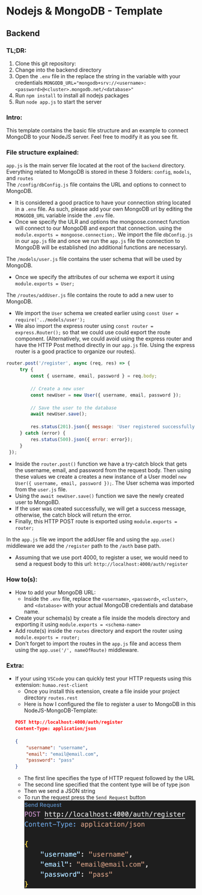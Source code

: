 # Nodejs & MongoDB - Template

## Backend

### TL;DR:

1. Clone this git repository:
2. Change into the backend directory
3. Open the ```.env``` file in the replace the string in the variable with your credentials ```MONGODB_URL="mongodb+srv://<username>:<password>@<cluster>.mongodb.net/<database>"```
4. Run ```npm install``` to install all nodejs packages
5. Run ```node app.js``` to start the server


### Intro: 

This template contains the basic file structure and an example to connect MongoDB to your NodeJS server. Feel free to modify it as you see fit. 


### File structure explained:

```app.js``` is the main server file located at the root of the ```backend``` directory.
Everything related to MongoDB is stored in these 3 folders: ```config```, ```models```, and ```routes```  
The ```/config/dbConfig.js``` file contains the URL and options to connect to MongoDB.
 - It is considered a good practice to have your connection string located in a ```.env``` file. As such, please add your own MongoDB url by editing the ```MONGODB_URL``` variable inside the ```.env``` file. 
 - Once we specify the ULR and options the mongoose.connect function will connect to our MongoDB and export that connection. using the ```module.exports = mongoose.connection;```. We import the file ```dbConfig.js``` in our ```app.js``` file and once we run the ```app.js``` file the connection to MongoDB will be established (no additional functions are necessary). 

 The ```/models/user.js``` file contains the user schema that will be used by MongoDB.
  - Once we specify the attributes of our schema we export it using ```module.exports = User;```

  The ```/routes/addUser.js``` file contains the route to add a new user to MongoDB.
   - We import the ```User``` schema we created earlier using ```const User = require('../models/user');```
   - We also import the express router using ```const router = express.Router();``` so that we could use could export the route component. (Alternatively, we could avoid using the express router and have the HTTP Post method directly in our ```app.js``` file. Using the express router is a good practice to organize our routes).
   
   ```JAVASCRIPT
   router.post('/register', async (req, res) => {
        try {
            const { username, email, password } = req.body;

            // Create a new user
            const newUser = new User({ username, email, password });

            // Save the user to the database
            await newUser.save();

            res.status(201).json({ message: 'User registered successfully' });
        } catch (error) {
            res.status(500).json({ error: error});
        }
    });
   ```
- Inside the ```router.post()``` function we have a try-catch block that gets the username, email, and password from the request body. Then using these values we create a creates a new instance of a User model ```new User({ username, email, password });```. The User schema was imported from the ```user.js``` file. 
- Using the ```await newUser.save()``` function we save the newly created user to MongoBD. 
- If the user was created successfully, we will get a success message, otherwise, the catch block will return the error. 
- Finally, this HTTP POST route is exported using ```module.exports = router;```

In the ```app.js``` file we import the addUser file and using the ```app.use()``` middleware we add the ```/register``` path to the ```/auth``` base path. 

- Assuming that we use port 4000, to register a user, we would need to send a request body to this url: ```http://localhost:4000/auth/register```


### How to(s):
 - How to add your MongoDB URL: 
    - Inside the ```.env``` file, replace the ```<username>```, ```<password>```, ```<cluster>```, and ```<database>``` with your actual MongoDB credentials and database name.
 - Create your schema(s) by create a file inside the models directory and exporting it using ```module.exports = <schema-name>``` 
 - Add route(s) inside the ```routes``` directory and export the router using ```module.exports = router;```
 - Don't forget to import the routes in the ```app.js``` file and access them using the ```app.use('/', nameOfRoute)``` middleware.


 ### Extra:
  - If your using ```VSCode``` you can quickly test your HTTP requests using this extension: ```humao.rest-client```
    - Once you install this extension, create a file inside your project directory ```routes.rest``` 
    - Here is how I configured the file to register a user to MongoDB in this NodeJS-MongoDB-Template:
    ```JSON
    POST http://localhost:4000/auth/register
    Content-Type: application/json

    {
        "username": "username",
        "email": "email@email.com",
        "password": "pass"
    }
    ```
    - The first line specifies the type of HTTP request followed by the URL
    - The second line specified that the content type will be of type json
    - Then we send a JSON string
    - To run the request press the ```Send Request``` button
    ![Request Example](request-ex.png)